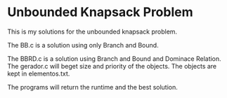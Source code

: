 # Unbounded Knapsack Problem
 This is my solutions for the unbounded knapsack problem.
 
 <p>The BB.c is a solution using only Branch and Bound.</p>
 The BBRD.c is a solution using Branch and Bound and Dominace Relation.
 The gerador.c will beget size and priority of the objects.
 The objects are kept in elementos.txt.
 
 The programs will return the runtime and the best solution.
